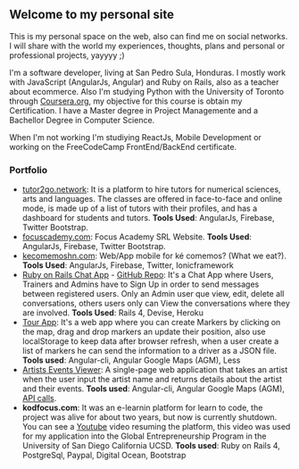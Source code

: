 ## Welcome to my personal site

This is my personal space on the web, also can find me on social networks. I will share with the world my experiences, thoughts, plans and personal or professional projects, yayyyy ;)

I'm a software developer, living at San Pedro Sula, Honduras. I mostly work with JavaScript (AngularJs, Angular) and Ruby on Rails, also as a teacher about ecommerce. Also I'm studying Python with the University of Toronto through [Coursera.org](https://www.coursera.org/learn/learn-to-program), my objective for this course is obtain my Certification. I have a Master degree in Project Managemente and a Bachellor Degree in Computer Science.

When I'm not working I'm studiying ReactJs, Mobile Development or working on the FreeCodeCamp FrontEnd/BackEnd certificate.

### Portfolio

- [tutor2go.network](https://tutor2go.network/): It is a platform to hire tutors for numerical sciences, arts and languages. The classes are offered in face-to-face and online mode, is made up of a list of tutors with their profiles, and has a dashboard for students and tutors. **Tools Used**: AngularJs, Firebase, Twitter Bootstrap.
- [focuscademy.com](https://focuscademy.com/): Focus Academy SRL Website. **Tools Used**: AngularJs, Firebase, Twitter Bootstrap.
- [kecomemoshn.com](https://kecomemoshn.com/): Web/App mobile for ké comemos? (What we eat?). **Tools Used**: AngularJs, Firebase, Twitter, Ionicframework
- [Ruby on Rails Chat App](http://chat-app-echeverria.herokuapp.com/) - [GitHub Repo](https://github.com/crisecheverria/fitsmind-code-challenge/tree/master/rails-backend/chatApp): It's a Chat App where Users, Trainers and Admins have to Sign Up in order to send messages between registered users. Only an Admin user que view, edit, delete all conversations, others users only can View the conversations where they are involved. **Tools Used**: Rails 4, Devise, Heroku
- [Tour App](https://github.com/crisecheverria/fitsmind-code-challenge/tree/master/front-end-angular): It's a web app where you can create Markers by clicking on the map, drag and drop markers an update their position, also use localStorage to keep data after browser refresh, when a user create a list of markers he can send the information to a driver as a JSON file. **Tools used**: Angular-cli, Angular Google Maps (AGM), Less
- [Artists Events Viewer](https://github.com/crisecheverria/vanhack4-frontend): A single-page web application that takes an artist when the user input the artist name and returns details about the artist and their events. **Tools used**: Angular-cli, Angular Google Maps (AGM), [API calls](https://app.swaggerhub.com/apis/Bandsintown/PublicAPI/3.0.0).
- **kodfocus.com**: It was an e-learnin platform for learn to code, the project was alive for about two years, but now is currently shutdown. You can see a [Youtube](https://youtu.be/8sIeV6JJvAk) video resuming the platform, this video was used for my application into the Global Entrepreneurship Program in the University of San Diego California UCSD. **Tools used**: Ruby on Rails 4, PostgreSql, Paypal, Digital Ocean, Bootstrap


